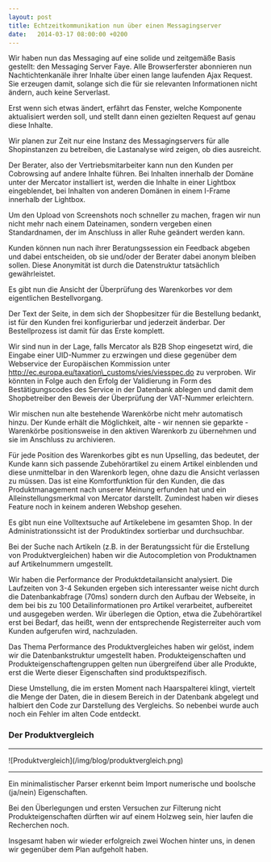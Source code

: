 ```yaml
---
layout: post
title: Echtzeitkommunikation nun über einen Messagingserver
date:   2014-03-17 08:00:00 +0200
---
```


Wir haben nun das Messaging auf eine solide und zeitgemäße Basis
gestellt: den Messaging Server Faye. Alle Browserferster abonnieren nun
Nachtichtenkanäle ihrer Inhalte über einen lange laufenden Ajax Request.
Sie erzeugen damit, solange sich die für sie relevanten Informationen
nicht ändern, auch keine Serverlast.

Erst wenn sich etwas ändert, erfährt das Fenster, welche Komponente
aktualisiert werden soll, und stellt dann einen gezielten Request auf
genau diese Inhalte.

Wir planen zur Zeit nur eine Instanz des Messagingservers für alle
Shopinstanzen zu betreiben, die Lastanalyse wird zeigen, ob dies
ausreicht.

Der Berater, also der Vertriebsmitarbeiter kann nun den Kunden per
Cobrowsing auf andere Inhalte führen. Bei Inhalten innerhalb der Domäne
unter der Mercator installiert ist, werden die Inhalte in einer Lightbox
eingeblendet, bei Inhalten von anderen Domänen in einem I-Frame
innerhalb der Lightbox.

Um den Upload von Screenshots noch schneller zu machen, fragen wir nun
nicht mehr nach einem Dateinamen, sondern vergeben einen Standardnamen,
der im Anschluss in aller Ruhe geändert werden kann.

Kunden können nun nach ihrer Beratungssession ein Feedback abgeben und
dabei entscheiden, ob sie und/oder der Berater dabei anonym bleiben
sollen. Diese Anonymität ist durch die Datenstruktur tatsächlich
gewährleistet.

Es gibt nun die Ansicht der Überprüfung des Warenkorbes vor dem
eigentlichen Bestellvorgang.

Der Text der Seite, in dem sich der Shopbesitzer für die Bestellung
bedankt, ist für den Kunden frei konfigurierbar und jederzeit änderbar.
Der Bestellprozess ist damit für das Erste komplett.

Wir sind nun in der Lage, falls Mercator als B2B Shop eingesetzt wird, die
Eingabe einer UID-Nummer zu erzwingen und diese gegenüber dem
Webservice der Europäischen Kommission unter
<http://ec.europa.eu/taxation\_customs/vies/viesspec.do> zu verproben. Wir
könnten in Folge auch den Erfolg der Validierung in Form des
Bestätigungscodes des Service in der Datenbank ablegen und damit dem
Shopbetreiber den Beweis der Überprüfung der VAT-Nummer erleichtern.

Wir mischen nun alte bestehende Warenkörbe nicht mehr automatisch hinzu.
Der Kunde erhält die Möglichkeit, alte - wir nennen sie geparkte -
Warenkörbe positionsweise in den aktiven Warenkorb zu übernehmen und sie
im Anschluss zu archivieren.

Für jede Position des Warenkorbes gibt es nun Upselling, das bedeutet,
der Kunde kann sich passende Zubehörartikel zu einem Artikel einblenden
und diese unmittelbar in den Warenkorb legen, ohne dazu die Ansicht
verlassen zu müssen. Das ist eine Komfortfunktion für den Kunden, die
das Produktmanagement nach unserer Meinung erfunden hat und ein
Alleinstellungsmerkmal von Mercator darstellt. Zumindest haben wir
dieses Feature noch in keinem anderen Webshop gesehen.

Es gibt nun eine Volltextsuche auf Artikelebene im gesamten Shop. In der
Administrationssicht ist der Produktindex sortierbar und durchsuchbar.

Bei der Suche nach Artikeln (z.B. in der Beratungssicht für die
Erstellung von Produktvergleichen) haben wir die Autocompletion von
Produktnamen auf Artikelnummern umgestellt.

Wir haben die Performance der Produktdetailansicht analysiert. Die
Laufzeiten von 3-4 Sekunden ergeben sich interessanter weise nicht durch
die Datenbankabfrage (70ms) sondern durch den Aufbau der Webseite, in
dem bei bis zu 100 Detailinformationen pro Artikel verarbeitet, aufbereitet
und ausgegeben werden. Wir überlegen die Option, etwa die
Zubehörartikel erst bei Bedarf, das heißt, wenn der entsprechende
Registerreiter auch vom Kunden aufgerufen wird, nachzuladen.

Das Thema Performance des Produktvergleiches haben wir gelöst, indem wir
die Datenbankstruktur umgestellt haben. Produkteigenschaften und
Produkteigenschaftengruppen gelten nun übergreifend über alle Produkte,
erst die Werte dieser Eigenschaften sind produktspezifisch.

Diese Umstellung, die im ersten Moment nach Haarspalterei klingt,
viertelt die Menge der Daten, die in diesem Bereich in der Datenbank
abgelegt und halbiert den Code zur Darstellung des Vergleichs. So
nebenbei wurde auch noch ein Fehler im alten Code entdeckt.

### Der Produktvergleich

<hr/>
![Produktvergleich](/img/blog/produktvergleich.png)
<hr/>

Ein minimalistischer Parser erkennt beim Import numerische und boolsche
(ja/nein) Eigenschaften.

Bei den Überlegungen und ersten Versuchen zur Filterung nicht
Produkteigenschaften dürften wir auf einem Holzweg sein, hier laufen die
Recherchen noch.

Insgesamt haben wir wieder erfolgreich zwei Wochen hinter uns, in denen
wir gegenüber dem Plan aufgeholt haben.